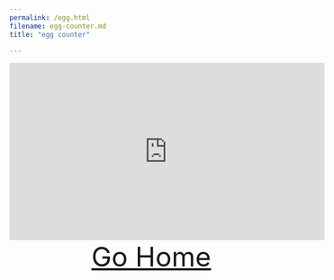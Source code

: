 ```yaml
---
permalink: /egg.html
filename: egg-counter.md
title: "egg counter"

---
```



<iframe width="560" height="315" src="https://www.youtube.com/embed/rZks3IuRSqA?controls=0&amp;start=12" title="YouTube video player" frameborder="0" allow="accelerometer; autoplay; clipboard-write; encrypted-media; gyroscope; picture-in-picture" allowfullscreen></iframe>
<body>
  <header>
    <div class="Front-Text">
      <font size="100px">
        <a href="https://shatterdest.github.io/" targer="_blank">Go Home</a>
